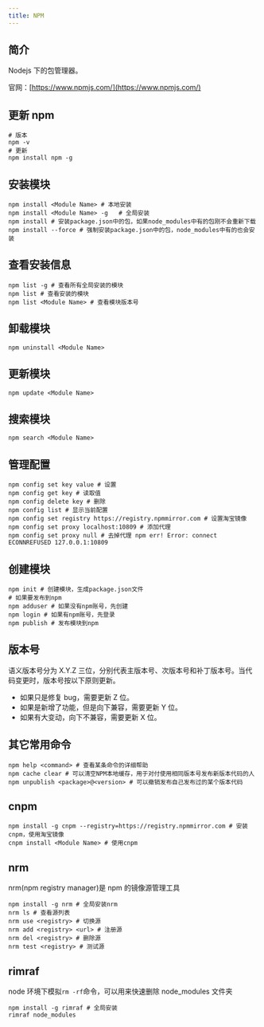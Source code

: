 ```yaml
---
title: NPM
---
```


## 简介

Nodejs 下的包管理器。

官网：[https://www.npmjs.com/](https://www.npmjs.com/)

## 更新 npm

```shell
# 版本
npm -v
# 更新
npm install npm -g
```

## 安装模块

```shell
npm install <Module Name> # 本地安装
npm install <Module Name> -g   # 全局安装
npm install # 安装package.json中的包，如果node_modules中有的包刚不会重新下载
npm install --force # 强制安装package.json中的包，node_modules中有的也会安装
```

## 查看安装信息

```shell
npm list -g # 查看所有全局安装的模块
npm list # 查看安装的模块
npm list <Module Name> # 查看模块版本号
```

## 卸载模块

```shell
npm uninstall <Module Name>
```

## 更新模块

```shell
npm update <Module Name>
```

## 搜索模块

```shell
npm search <Module Name>
```

## 管理配置

```shell
npm config set key value # 设置
npm config get key # 读取值
npm config delete key # 删除
npm config list # 显示当前配置
npm config set registry https://registry.npmmirror.com # 设置淘宝镜像
npm config set proxy localhost:10809 # 添加代理
npm config set proxy null # 去掉代理 npm err! Error: connect ECONNREFUSED 127.0.0.1:10809
```

## 创建模块

```shell
npm init # 创建模块，生成package.json文件
# 如果要发布到npm
npm adduser # 如果没有npm账号，先创建
npm login # 如果有npm账号，先登录
npm publish # 发布模块到npm
```

## 版本号

语义版本号分为 X.Y.Z 三位，分别代表主版本号、次版本号和补丁版本号。当代码变更时，版本号按以下原则更新。

- 如果只是修复 bug，需要更新 Z 位。
- 如果是新增了功能，但是向下兼容，需要更新 Y 位。
- 如果有大变动，向下不兼容，需要更新 X 位。

## 其它常用命令

```shell
npm help <command> # 查看某条命令的详细帮助
npm cache clear # 可以清空NPM本地缓存，用于对付使用相同版本号发布新版本代码的人
npm unpublish <package>@<version> # 可以撤销发布自己发布过的某个版本代码
```

## cnpm

```shell
npm install -g cnpm --registry=https://registry.npmmirror.com # 安装cnpm，使用淘宝镜像
cnpm install <Module Name> # 使用cnpm
```

## nrm

nrm(npm registry manager)是 npm 的镜像源管理工具

```shell
npm install -g nrm # 全局安装nrm
nrm ls # 查看源列表
nrm use <registry> # 切换源
nrm add <registry> <url> # 注册源
nrm del <registry> # 删除源
nrm test <registry> # 测试源
```

## rimraf

node 环境下模拟`rm -rf`命令，可以用来快速删除 node_modules 文件夹

```shell
npm install -g rimraf # 全局安装
rimraf node_modules
```
